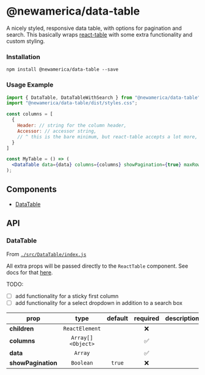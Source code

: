 # @newamerica/data-table

A nicely styled, responsive data table, with options for pagination and search. This basically wraps [react-table](https://react-table.js.org) with some extra functionality and custom styling.

### Installation

```
npm install @newamerica/data-table --save
```

### Usage Example

```jsx
import { DataTable, DataTableWithSearch } from "@newamerica/data-table";
import "@newamerica/data-table/dist/styles.css";

const columns = [
  {
    Header: // string for the column header,
    Accessor: // accessor string,
    // ^ this is the bare minimum, but react-table accepts a lot more, like custom cell renderers etc...
  }
]

const MyTable = () => (
  <DataTable data={data} columns={columns} showPagination={true} maxRows={20} />
);
```


## Components



  - [DataTable](#datatable)

## API




### DataTable
 
From [`./src/DataTable/index.js`](./src/DataTable/index.js)
 
All extra props will be passed directly to the `ReactTable` component. See docs for that [here](https://react-table.js.org).

TODO:
- [ ] add functionality for a sticky first column
- [ ] add functionality for a select dropdown in addition to a search box
 
prop | type | default | required | description
---- | :----: | :-------: | :--------: | -----------
**children** | `ReactElement` |  | :x: | 
**columns** | `Array[]<Object>` |  | :white_check_mark: | 
**data** | `Array` |  | :white_check_mark: | 
**showPagination** | `Boolean` | `true` | :x: | 
 
 
 
